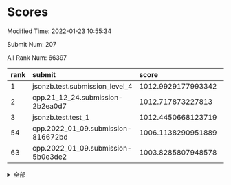 # Scores

Modified Time: 2022-01-23 10:55:34

Submit Num: 207

All Rank Num: 66397

| rank |               submit               |       score        |       sigma        | pk_num |
| :--- | :--------------------------------- | :----------------- | :----------------- | :----- |
| 1    | jsonzb.test.submission_level_4     | 1012.9929177993342 | 0.8053337180200809 | 1285   |
| 2    | cpp.21_12_24.submission-2b2ea0d7   | 1012.717873227813  | 0.8067227882985278 | 1283   |
| 3    | jsonzb.test.test_1                 | 1012.4450668123719 | 0.799926142035206  | 1281   |
| 54   | cpp.2022_01_09.submission-816672bd | 1006.1138290951889 | 0.7555966695812465 | 1286   |
| 63   | cpp.2022_01_09.submission-5b0e3de2 | 1003.8285807948578 | 0.7150917074378411 | 1279   |


<details>
<summary>全部</summary>

| rank |                 submit                 |       score        |       sigma        | pk_num |
| :--- | :------------------------------------- | :----------------- | :----------------- | :----- |
| 1    | jsonzb.test.submission_level_4         | 1012.9929177993342 | 0.8053337180200809 | 1285   |
| 2    | cpp.21_12_24.submission-2b2ea0d7       | 1012.717873227813  | 0.8067227882985278 | 1283   |
| 3    | jsonzb.test.test_1                     | 1012.4450668123719 | 0.799926142035206  | 1281   |
| 4    | gobigger.level_3.submission_level_3_35 | 1011.6599631723307 | 0.7852607897707173 | 1283   |
| 5    | gobigger.level_3.submission_level_3_32 | 1011.5692743870148 | 0.7960469271118301 | 1280   |
| 6    | gobigger.level_3.submission_level_3_15 | 1011.4261387139466 | 0.7849292308046754 | 1278   |
| 7    | gobigger.level_3.submission_level_3_26 | 1011.2004854562949 | 0.7670801635351245 | 1287   |
| 8    | gobigger.level_3.submission_level_3_49 | 1011.1936184660598 | 0.7761123515656215 | 1280   |
| 9    | gobigger.level_3.submission_level_3_4  | 1011.1536595679698 | 0.7879079172871634 | 1285   |
| 10   | gobigger.level_3.submission_level_3_43 | 1011.0650915265019 | 0.7637501483265026 | 1284   |
| 11   | gobigger.level_3.submission_level_3_36 | 1011.057451609679  | 0.7979527970658761 | 1284   |
| 12   | gobigger.level_3.submission_level_3_38 | 1010.7899875872619 | 0.7495796256868008 | 1283   |
| 13   | gobigger.level_3.submission_level_3_8  | 1010.7184561123005 | 0.7493777136019227 | 1280   |
| 14   | gobigger.level_3.submission_level_3_23 | 1010.668082078133  | 0.7795706689702615 | 1282   |
| 15   | gobigger.level_3.submission_level_3_37 | 1010.6462692798242 | 0.7649231059613231 | 1282   |
| 16   | gobigger.level_3.submission_level_3_48 | 1010.6417525269914 | 0.766960651301446  | 1284   |
| 17   | gobigger.level_3.submission_level_3_22 | 1010.5751614108218 | 0.7747126063641678 | 1284   |
| 18   | gobigger.level_3.submission_level_3_29 | 1010.5533319949069 | 0.7435506293870839 | 1286   |
| 19   | gobigger.level_3.submission_level_3_41 | 1010.3541408555438 | 0.7474230733599071 | 1285   |
| 20   | gobigger.level_3.submission_level_3_10 | 1010.3127057830899 | 0.768326567982804  | 1284   |
| 21   | gobigger.level_3.submission_level_3_34 | 1010.2882926920335 | 0.7682764902004972 | 1279   |
| 22   | gobigger.level_3.submission_level_3_21 | 1010.1366646414858 | 0.7752466891495107 | 1287   |
| 23   | gobigger.level_3.submission_level_3_6  | 1010.1361095108089 | 0.7606542101452729 | 1282   |
| 24   | gobigger.level_3.submission_level_3_31 | 1010.0854799493858 | 0.7321017422012166 | 1283   |
| 25   | gobigger.level_3.submission_level_3_44 | 1009.9480609748432 | 0.7463555270335411 | 1279   |
| 26   | gobigger.level_3.submission_level_3_5  | 1009.9271758269069 | 0.7672453325767712 | 1288   |
| 27   | gobigger.level_3.submission_level_3_47 | 1009.9255478152917 | 0.7653400711561927 | 1287   |
| 28   | gobigger.level_3.submission_level_3_12 | 1009.8866272278489 | 0.7588317020232178 | 1282   |
| 29   | gobigger.level_3.submission_level_3_9  | 1009.8555309279681 | 0.7473400466310723 | 1281   |
| 30   | gobigger.level_3.submission_level_3_45 | 1009.7787577894329 | 0.7639030012787265 | 1285   |
| 31   | gobigger.level_3.submission_level_3_30 | 1009.7569343852874 | 0.7537053160518445 | 1286   |
| 32   | gobigger.level_3.submission_level_3_13 | 1009.7524072814341 | 0.749580018576877  | 1287   |
| 33   | gobigger.level_3.submission_level_3_20 | 1009.7298373520802 | 0.7573030532396754 | 1280   |
| 34   | gobigger.level_3.submission_level_3_28 | 1009.7019051346871 | 0.7402843881867748 | 1288   |
| 35   | gobigger.level_3.submission_level_3_11 | 1009.680778283451  | 0.7409291418744866 | 1282   |
| 36   | gobigger.level_3.submission_level_3_14 | 1009.6641218754747 | 0.754660005363872  | 1283   |
| 37   | gobigger.level_3.submission_level_3_17 | 1009.6566430001335 | 0.7528158463128235 | 1286   |
| 38   | gobigger.level_3.submission_level_3_46 | 1009.5326533572454 | 0.7410977018129121 | 1285   |
| 39   | gobigger.level_3.submission_level_3_24 | 1009.5308231244161 | 0.760924342583342  | 1282   |
| 40   | gobigger.level_3.submission_level_3_40 | 1009.5226145693374 | 0.7609860027618744 | 1283   |
| 41   | gobigger.level_3.submission_level_3_33 | 1009.5007615580631 | 0.7720954221069172 | 1277   |
| 42   | gobigger.level_3.submission_level_3_16 | 1009.4687233926633 | 0.7781487475235315 | 1288   |
| 43   | gobigger.level_3.submission_level_3_39 | 1009.3167028839478 | 0.7603058382076928 | 1285   |
| 44   | gobigger.level_3.submission_level_3_18 | 1009.1247750134931 | 0.7677094563440375 | 1282   |
| 45   | gobigger.level_3.submission_level_3_19 | 1009.1216883174249 | 0.7408512877624175 | 1281   |
| 46   | gobigger.level_3.submission_level_3_0  | 1009.0679801161326 | 0.7492994362245374 | 1281   |
| 47   | gobigger.level_3.submission_level_3_7  | 1009.0189949065182 | 0.7544935884830068 | 1278   |
| 48   | gobigger.level_3.submission_level_3_25 | 1008.9849198075038 | 0.7455586650270561 | 1280   |
| 49   | gobigger.level_3.submission_level_3_1  | 1008.7102784230646 | 0.7418431958909585 | 1285   |
| 50   | gobigger.level_3.submission_level_3_2  | 1008.6871891807583 | 0.7574901878935806 | 1283   |
| 51   | gobigger.level_3.submission_level_3_3  | 1008.6499959968321 | 0.7337253962022555 | 1285   |
| 52   | gobigger.level_3.submission_level_3_42 | 1008.6075030770962 | 0.7418717453531528 | 1281   |
| 53   | gobigger.level_3.submission_level_3_27 | 1008.4822453600407 | 0.7522548402343371 | 1285   |
| 54   | cpp.2022_01_09.submission-816672bd     | 1006.1138290951889 | 0.7555966695812465 | 1286   |
| 55   | gobigger.level_1.submission_level_1_23 | 1004.3357216142593 | 0.719860113960216  | 1283   |
| 56   | gobigger.level_1.submission_level_1_39 | 1004.2829765974772 | 0.7368579047523547 | 1285   |
| 57   | gobigger.level_1.submission_level_1_12 | 1004.2599425873881 | 0.710707931318763  | 1283   |
| 58   | gobigger.level_1.submission_level_1_11 | 1004.0065077802342 | 0.7249244100195861 | 1277   |
| 59   | gobigger.level_1.submission_level_1_9  | 1003.9758588941669 | 0.7234208946907094 | 1284   |
| 60   | gobigger.level_1.submission_level_1_3  | 1003.9018578345082 | 0.7248146995706002 | 1287   |
| 61   | gobigger.level_1.submission_level_1_43 | 1003.8995174918595 | 0.7062578715870155 | 1287   |
| 62   | gobigger.level_1.submission_level_1_7  | 1003.8939464206261 | 0.7100309704030235 | 1276   |
| 63   | cpp.2022_01_09.submission-5b0e3de2     | 1003.8285807948578 | 0.7150917074378411 | 1279   |
| 64   | gobigger.level_1.submission_level_1_48 | 1003.7941944526234 | 0.7166748485984763 | 1287   |
| 65   | gobigger.level_1.submission_level_1_35 | 1003.7577364882643 | 0.7140428967897696 | 1283   |
| 66   | gobigger.level_1.submission_level_1_28 | 1003.7546927081158 | 0.7159840754339781 | 1282   |
| 67   | gobigger.level_1.submission_level_1_24 | 1003.7410504965446 | 0.7044056464596702 | 1282   |
| 68   | gobigger.level_1.submission_level_1_5  | 1003.6206584083842 | 0.712486959989405  | 1284   |
| 69   | gobigger.level_1.submission_level_1_10 | 1003.6117142514946 | 0.7245886402395586 | 1280   |
| 70   | gobigger.level_1.submission_level_1_47 | 1003.6024996842444 | 0.7165205397075459 | 1286   |
| 71   | gobigger.level_1.submission_level_1_6  | 1003.561431674135  | 0.7123663416527138 | 1283   |
| 72   | gobigger.level_1.submission_level_1_29 | 1003.5529113462862 | 0.7190111657735924 | 1284   |
| 73   | gobigger.level_1.submission_level_1_21 | 1003.5398817972939 | 0.7165825916501832 | 1289   |
| 74   | gobigger.level_1.submission_level_1_26 | 1003.478727106596  | 0.7204644474659184 | 1285   |
| 75   | gobigger.level_1.submission_level_1_14 | 1003.3722959189048 | 0.7301861854073156 | 1287   |
| 76   | gobigger.level_1.submission_level_1_42 | 1003.3122024429869 | 0.7143432364778568 | 1280   |
| 77   | gobigger.level_1.submission_level_1_20 | 1003.2533102650126 | 0.7162248838262145 | 1283   |
| 78   | gobigger.level_1.submission_level_1_13 | 1003.204297032337  | 0.7189879953122915 | 1284   |
| 79   | gobigger.level_1.submission_level_1_2  | 1003.2006833227887 | 0.7152453054728776 | 1280   |
| 80   | gobigger.level_1.submission_level_1_38 | 1003.1949108562991 | 0.7147388341699218 | 1284   |
| 81   | gobigger.level_1.submission_level_1_32 | 1003.172490262677  | 0.7080125681250282 | 1280   |
| 82   | gobigger.level_1.submission_level_1_40 | 1003.1636217378514 | 0.7084917856139388 | 1286   |
| 83   | gobigger.level_1.submission_level_1_25 | 1003.1328737350271 | 0.7259887874977714 | 1288   |
| 84   | gobigger.level_1.submission_level_1_17 | 1003.1296058988852 | 0.71519862645594   | 1283   |
| 85   | gobigger.level_1.submission_level_1_31 | 1003.1020204704761 | 0.7139229981338783 | 1280   |
| 86   | gobigger.level_1.submission_level_1_45 | 1003.0463090440696 | 0.7104258708750247 | 1283   |
| 87   | gobigger.level_1.submission_level_1_1  | 1003.0319020935071 | 0.7178426597394358 | 1283   |
| 88   | gobigger.level_1.submission_level_1_36 | 1002.9795707849578 | 0.7125887613908308 | 1283   |
| 89   | gobigger.level_1.submission_level_1_46 | 1002.8995183451691 | 0.7142980334283013 | 1286   |
| 90   | gobigger.level_1.submission_level_1_15 | 1002.8984727598264 | 0.6976508165332402 | 1284   |
| 91   | gobigger.level_1.submission_level_1_44 | 1002.8569567363658 | 0.7132001572994254 | 1285   |
| 92   | gobigger.level_1.submission_level_1_16 | 1002.8453684840526 | 0.7211260138791714 | 1287   |
| 93   | gobigger.level_1.submission_level_1_30 | 1002.8246024835155 | 0.7151026348498257 | 1282   |
| 94   | gobigger.level_1.submission_level_1_18 | 1002.7955593572415 | 0.7051260357414221 | 1287   |
| 95   | gobigger.level_1.submission_level_1_19 | 1002.7564869990783 | 0.7028079532017757 | 1281   |
| 96   | gobigger.level_1.submission_level_1_33 | 1002.7010895280649 | 0.7138457232593759 | 1281   |
| 97   | gobigger.level_1.submission_level_1_4  | 1002.5938233863329 | 0.7160934578165454 | 1279   |
| 98   | gobigger.level_1.submission_level_1_41 | 1002.5200273050141 | 0.7126389544256412 | 1287   |
| 99   | gobigger.level_1.submission_level_1_27 | 1002.403288367989  | 0.7018697810801449 | 1283   |
| 100  | gobigger.level_1.submission_level_1_22 | 1002.3752507448035 | 0.7142427099837844 | 1284   |
| 101  | gobigger.level_1.submission_level_1_37 | 1002.280320924613  | 0.7114908603144408 | 1286   |
| 102  | gobigger.level_1.submission_level_1_0  | 1002.263551316592  | 0.6952276573675121 | 1281   |
| 103  | gobigger.level_1.submission_level_1_34 | 1002.2599658802118 | 0.7268089460365549 | 1285   |
| 104  | gobigger.level_1.submission_level_1_8  | 1002.1402725296521 | 0.7063399808561267 | 1279   |
| 105  | gobigger.level_1.submission_level_1_49 | 1002.0018547012894 | 0.7093651958210295 | 1282   |
| 106  | gobigger.random.submission_random_36   | 997.0429664436416  | 0.71958681396384   | 1279   |
| 107  | gobigger.random.submission_random_4    | 996.9322538178286  | 0.7100899287586352 | 1283   |
| 108  | gobigger.random.submission_random_40   | 996.8562430585324  | 0.706048509826105  | 1286   |
| 109  | gobigger.random.submission_random_27   | 996.744367799478   | 0.6989931206748585 | 1284   |
| 110  | gobigger.random.submission_random_28   | 996.7349717637313  | 0.7197976050944718 | 1281   |
| 111  | gobigger.random.submission_random_33   | 996.6713425272416  | 0.7145635444417145 | 1279   |
| 112  | gobigger.random.submission_random_5    | 996.5926139906624  | 0.7055208303608839 | 1285   |
| 113  | gobigger.random.submission_random_13   | 996.4308592023408  | 0.7179603458040086 | 1277   |
| 114  | gobigger.random.submission_random_42   | 996.407963112966   | 0.7023303054194021 | 1286   |
| 115  | gobigger.random.submission_random_9    | 996.3115934890799  | 0.7294456687269066 | 1286   |
| 116  | gobigger.random.submission_random_45   | 996.3067933940283  | 0.717077212797659  | 1289   |
| 117  | gobigger.random.submission_random_12   | 996.2946509249937  | 0.7119687744496687 | 1282   |
| 118  | gobigger.random.submission_random_35   | 996.2912046980176  | 0.71475523886839   | 1286   |
| 119  | gobigger.random.submission_random_1    | 996.2664211829824  | 0.7083528800545239 | 1281   |
| 120  | gobigger.random.submission_random_30   | 996.2358144805546  | 0.703996427940501  | 1281   |
| 121  | gobigger.random.submission_random_16   | 996.1788041760209  | 0.7255605142548733 | 1285   |
| 122  | gobigger.random.submission_random_47   | 996.0917760726265  | 0.7097221541365965 | 1285   |
| 123  | gobigger.random.submission_random_19   | 996.0380867374812  | 0.7164622167549242 | 1277   |
| 124  | gobigger.random.submission_random_46   | 995.9892440314486  | 0.710942193818609  | 1276   |
| 125  | gobigger.random.submission_random_31   | 995.9823580051575  | 0.7055616702211376 | 1283   |
| 126  | gobigger.random.submission_random_8    | 995.9457297255907  | 0.7289375113885075 | 1288   |
| 127  | gobigger.random.submission_random_10   | 995.936672986461   | 0.713666367369752  | 1279   |
| 128  | gobigger.random.submission_random_44   | 995.9279215230115  | 0.7130745272686656 | 1276   |
| 129  | gobigger.random.submission_random_22   | 995.9032039973346  | 0.7043609210807128 | 1281   |
| 130  | gobigger.random.submission_random_32   | 995.8584622167336  | 0.7025968716297849 | 1280   |
| 131  | gobigger.random.submission_random_37   | 995.8500541887402  | 0.7252076448107581 | 1283   |
| 132  | gobigger.random.submission_random_38   | 995.8461556091546  | 0.7051494058562263 | 1280   |
| 133  | gobigger.random.submission_random_15   | 995.8129201771281  | 0.7078090878374231 | 1283   |
| 134  | gobigger.random.submission_random_25   | 995.7185849644711  | 0.7030099034483908 | 1281   |
| 135  | gobigger.random.submission_random_3    | 995.7157872993797  | 0.7033034931731341 | 1282   |
| 136  | gobigger.random.submission_random_14   | 995.6793257049181  | 0.7093988405259422 | 1282   |
| 137  | gobigger.random.submission_random_6    | 995.6527973736029  | 0.6961892711513079 | 1283   |
| 138  | gobigger.random.submission_random_43   | 995.5959351581458  | 0.7154264421561389 | 1282   |
| 139  | gobigger.random.submission_random_20   | 995.4190663719072  | 0.7091504869923929 | 1282   |
| 140  | gobigger.random.submission_random_41   | 995.4121202366148  | 0.7089296165303393 | 1289   |
| 141  | gobigger.random.submission_random_18   | 995.3981465928164  | 0.7123446950762414 | 1281   |
| 142  | gobigger.random.submission_random_11   | 995.3246056314593  | 0.7209126800815029 | 1286   |
| 143  | gobigger.random.submission_random_24   | 995.3006540053059  | 0.7203795132033619 | 1285   |
| 144  | gobigger.random.submission_random_7    | 995.1897885696263  | 0.7028903648977569 | 1279   |
| 145  | gobigger.random.submission_random_39   | 995.1768539908463  | 0.7146582306566343 | 1282   |
| 146  | gobigger.random.submission_random_0    | 995.1627490940026  | 0.7212777670568017 | 1283   |
| 147  | gobigger.random.submission_random_2    | 995.1447265638494  | 0.723793797230594  | 1285   |
| 148  | gobigger.random.submission_random_23   | 995.1268619925303  | 0.7111528511360703 | 1289   |
| 149  | gobigger.random.submission_random_48   | 995.1233649572516  | 0.7073658047064836 | 1285   |
| 150  | gobigger.random.submission_random_29   | 995.1020117034952  | 0.7257478875618365 | 1287   |
| 151  | gobigger.random.submission_random_34   | 994.9979242807825  | 0.7325800938878142 | 1281   |
| 152  | gobigger.random.submission_random_21   | 994.9056063865544  | 0.7201761889718337 | 1282   |
| 153  | gobigger.random.submission_random_17   | 994.8796794856308  | 0.7234868531994669 | 1280   |
| 154  | gobigger.random.submission_random_26   | 994.8542409825637  | 0.6964333408874525 | 1286   |
| 155  | gobigger.random.submission_random_49   | 994.0367348967529  | 0.7122876337888399 | 1285   |
| 156  | gobigger.level_2.submission_level_2_32 | 993.5969437094589  | 0.7439229808999864 | 1279   |
| 157  | gobigger.level_2.submission_level_2_12 | 993.4694173541125  | 0.7364724275393723 | 1285   |
| 158  | gobigger.level_2.submission_level_2_5  | 993.4330850685005  | 0.7328773082687363 | 1283   |
| 159  | gobigger.level_2.submission_level_2_2  | 993.3617092941977  | 0.739877572360123  | 1283   |
| 160  | gobigger.level_2.submission_level_2_17 | 993.2997577396836  | 0.7318299424072929 | 1283   |
| 161  | gobigger.level_2.submission_level_2_34 | 993.2604044144683  | 0.7270841817846612 | 1281   |
| 162  | gobigger.level_2.submission_level_2_25 | 993.1084323357686  | 0.7333372947812448 | 1276   |
| 163  | gobigger.level_2.submission_level_2_20 | 993.0516443017896  | 0.740633267640081  | 1286   |
| 164  | gobigger.level_2.submission_level_2_26 | 993.0449520640042  | 0.7288126526945575 | 1286   |
| 165  | gobigger.level_2.submission_level_2_46 | 992.9191684024653  | 0.7258787422364695 | 1286   |
| 166  | gobigger.level_2.submission_level_2_38 | 992.8403956822959  | 0.7354689714884658 | 1281   |
| 167  | gobigger.level_2.submission_level_2_30 | 992.6196336747822  | 0.7404692577267556 | 1285   |
| 168  | gobigger.level_2.submission_level_2_13 | 992.5718432707075  | 0.7229516000908727 | 1284   |
| 169  | gobigger.level_2.submission_level_2_49 | 992.5584228920737  | 0.7398145560051741 | 1281   |
| 170  | gobigger.level_2.submission_level_2_21 | 992.5494153368337  | 0.7558492385286791 | 1279   |
| 171  | gobigger.level_2.submission_level_2_0  | 992.5365817348868  | 0.7464624783858482 | 1281   |
| 172  | gobigger.level_2.submission_level_2_16 | 992.4373082572326  | 0.7304909230132708 | 1280   |
| 173  | gobigger.level_2.submission_level_2_39 | 992.3539922009107  | 0.7449093772026959 | 1288   |
| 174  | gobigger.level_2.submission_level_2_36 | 992.240338220743   | 0.7517469961121405 | 1288   |
| 175  | gobigger.level_2.submission_level_2_14 | 992.2137726005175  | 0.7324629677698509 | 1287   |
| 176  | gobigger.level_2.submission_level_2_3  | 992.1254592869533  | 0.7363891583045201 | 1280   |
| 177  | gobigger.level_2.submission_level_2_24 | 991.9864032188991  | 0.754007141075294  | 1286   |
| 178  | gobigger.level_2.submission_level_2_37 | 991.9590502136126  | 0.7302122489987093 | 1286   |
| 179  | gobigger.level_2.submission_level_2_47 | 991.9183489761755  | 0.7511110203259911 | 1280   |
| 180  | gobigger.level_2.submission_level_2_31 | 991.9130218242826  | 0.7396842579206044 | 1286   |
| 181  | gobigger.level_2.submission_level_2_1  | 991.8623450838458  | 0.74733856159844   | 1285   |
| 182  | gobigger.level_2.submission_level_2_7  | 991.8530059825007  | 0.7473931942846057 | 1283   |
| 183  | gobigger.level_2.submission_level_2_28 | 991.8443328634893  | 0.7479223377666288 | 1284   |
| 184  | gobigger.level_2.submission_level_2_18 | 991.8247904668459  | 0.73894605783207   | 1278   |
| 185  | gobigger.level_2.submission_level_2_44 | 991.8205012351655  | 0.7441854303901964 | 1286   |
| 186  | gobigger.level_2.submission_level_2_22 | 991.7341781438317  | 0.7572670788616424 | 1285   |
| 187  | gobigger.level_2.submission_level_2_40 | 991.7129521554555  | 0.7472147533397527 | 1283   |
| 188  | gobigger.level_2.submission_level_2_48 | 991.7027203471112  | 0.7586121472508514 | 1284   |
| 189  | gobigger.level_2.submission_level_2_23 | 991.6848787484334  | 0.7481878881895723 | 1286   |
| 190  | gobigger.level_2.submission_level_2_11 | 991.6212302155648  | 0.761847007273082  | 1282   |
| 191  | gobigger.level_2.submission_level_2_10 | 991.6033490781183  | 0.7337718876189511 | 1282   |
| 192  | gobigger.level_2.submission_level_2_35 | 991.6002487288168  | 0.7565234434398792 | 1284   |
| 193  | gobigger.level_2.submission_level_2_42 | 991.5320496318287  | 0.7397946663397663 | 1282   |
| 194  | gobigger.level_2.submission_level_2_27 | 991.472389523758   | 0.7396483373210905 | 1281   |
| 195  | gobigger.level_2.submission_level_2_45 | 991.3699297853553  | 0.7471173688150757 | 1281   |
| 196  | gobigger.level_2.submission_level_2_43 | 991.3590171705177  | 0.7405831535396709 | 1285   |
| 197  | gobigger.level_2.submission_level_2_41 | 991.3544185557082  | 0.735291411367187  | 1282   |
| 198  | gobigger.level_2.submission_level_2_4  | 991.3315500294067  | 0.7558787723547435 | 1282   |
| 199  | gobigger.level_2.submission_level_2_9  | 991.3072559727666  | 0.7445949536734735 | 1283   |
| 200  | gobigger.level_2.submission_level_2_15 | 991.2697394533483  | 0.7654745861005525 | 1278   |
| 201  | gobigger.level_2.submission_level_2_8  | 991.165491609591   | 0.7613729059020451 | 1282   |
| 202  | gobigger.level_2.submission_level_2_19 | 991.000610308878   | 0.7745060008193451 | 1285   |
| 203  | gobigger.level_2.submission_level_2_6  | 990.7712137907796  | 0.7535376388178784 | 1284   |
| 204  | gobigger.level_2.submission_level_2_33 | 990.7703175996608  | 0.7676597081398534 | 1284   |
| 205  | gobigger.level_2.submission_level_2_29 | 990.5232721084548  | 0.7692731106168665 | 1277   |
| 206  | gobigger.none.submission_none_1        | 977.6152098244139  | 1.3862912976993451 | 1283   |
| 207  | gobigger.none.submission_none_0        | 975.965285383394   | 1.4512122838590646 | 1281   |

</details>